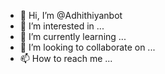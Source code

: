 - 👋 Hi, I’m @Adhithiyanbot
- 👀 I’m interested in ...
- 🌱 I’m currently learning ...
- 💞️ I’m looking to collaborate on ...
- 📫 How to reach me ...

<!---
Adhithiyanbot/Adhithiyanbot is a ✨ special ✨ repository because its `README.md` (this file) appears on your GitHub profile.
You can click the Preview link to take a look at your changes.
--->
